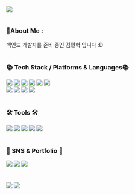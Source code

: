 <img src="https://capsule-render.vercel.app/api?type=slice&color=auto&height=200&section=header&text=Mesudal&nbsp;GitHub&fontSize=90" />

<h1 dir="auto"></h1>
<h3>
  💫About Me :
</h3>
<p>백엔드 개발자를 준비 중인 김민혁 입니다 :D</p>


<h1 dir="auto"></h1>
<h3>
  📚 Tech Stack / Platforms & Languages📚
</h3>

<div>
  <img src="https://camo.githubusercontent.com/3bde44b1200314fda52d05360f3e5671ec213a9049860f092d0e088e3a23da9e/68747470733a2f2f696d672e736869656c64732e696f2f62616467652f4a6176612d3030373339363f7374796c653d666c6174266c6f676f3d436f6e64612d466f726765266c6f676f436f6c6f723d7768697465"/>
	<img src="https://img.shields.io/badge/HTML5-E34F26?style=flat&logo=HTML5&logoColor=white" />
	<img src="https://img.shields.io/badge/CSS3-1572B6?style=flat&logo=CSS3&logoColor=white" />
  <img src="https://img.shields.io/badge/JavaScript-F7DF1E?style=flat&logo=JavaScript&logoColor=white"/>
  <img src="https://img.shields.io/badge/jQuery-0769AD?style=flat&logo=jQuery&logoColor=white"/>
  <img src="https://img.shields.io/badge/Spring Boot-6DB33F?style=flat&logo=Spring Boot&logoColor=white"/>
  <br>
  <img src="https://img.shields.io/badge/Oracle-F80000?style=flat&logo=Oracle&logoColor=white"/>
  <img src="https://img.shields.io/badge/MySQL-4479A1?style=flat&logo=MySQL&logoColor=white"/>
  <img src="https://img.shields.io/badge/Gradle-02303A?style=flat&logo=Gradle&logoColor=white"/>
  <img src="https://camo.githubusercontent.com/56ed124513b0ae7b3798b61c37b5c526651c49a829b100d3392fbde1728dae82/68747470733a2f2f696d672e736869656c64732e696f2f62616467652f4d7962617469732d3030303030303f7374796c653d666c6174266c6f676f3d466c75656e7464266c6f676f436f6c6f723d7768697465">
</div>
<h1 dir="auto"></h1>


<h3>
  🛠 Tools 🛠
</h3>
<div>
  <img src="https://img.shields.io/badge/Eclipse IDE-2C2255?style=flat&logo=Eclipse IDE&logoColor=white"/>
  <img src="https://img.shields.io/badge/Visual Studio-5C2D91?style=flat&logo=Visual Studio&logoColor=white"/>
  <img src="https://img.shields.io/badge/Apache Tomcat-F8DC75?style=flat&logo=Apache Tomcat&logoColor=white"/>
  <img src="https://img.shields.io/badge/Git-F05032?style=flat&logo=Git&logoColor=white"/>
    <img src="https://img.shields.io/badge/GitHub-181717?style=flat&logo=GitHub&logoColor=white"/>
</div>
<h1 dir="auto"></h1>

<h3>
  🎨 SNS & Portfolio 🎨
</h3>
<div>
  <a href="https://www.naver.com"><img src="https://img.shields.io/badge/PortFolio-4285F4?style=flat&logo=Files&logoColor=white"/></a>
  <a href="mesudal.notion.site"><img src="https://img.shields.io/badge/Notion-000000?style=flat&logo=Notion&logoColor=white"/></a>
  <a href="mesudal.notion.site"><img src="https://img.shields.io/badge/Blog-03C75A?style=flat&logo=Naver&logoColor=white"/></a>
</div>

<h1 dir="auto"></h1>



<div>
  <img src="https://github-readme-stats.vercel.app/api?username=mesudal&show_icons=true">
  <img src="https://github-readme-stats.vercel.app/api/top-langs/?username=mesudal&layout=compact"><br><br>
</div>
